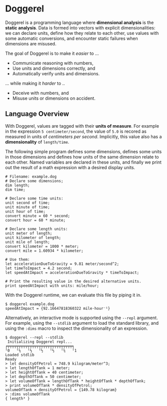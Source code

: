 # Doggerel

Doggerel is a programming language where **dimensional analysis** is the
**static analysis**. Data is formed into vectors with explicit dimensionalities:
we can declare units, define how they relate to each other, use values with some
automatic conversions, and encounter static failures when dimensions are
misused.

The goal of Doggerel is to make it *easier* to ...

- Communicate reasoning with numbers,
- Use units and dimensions correctly, and
- Automatically verify units and dimensions.

... while making it *harder* to ..

- Deceive with numbers, and
- Misuse units or dimensions on accident.

## Language Overview

With Doggerel, values are tagged with their **units of measure**. For
example in the expression `5 centimeter/second`, the value of `5.0`
is recored as measured in units of *centimeters per second*. Implicitly, this
value also has a **dimensionality** of `length/time`.

The following simple program defines some dimensions, defines some units in
those dimensions and defines how units of the same dimension relate to each
other. Named variables are declared in these units, and finally we print out the
result of a math expression with a desired display units.

```
# Filename: example.dog
# Declare some dimensions;
dim length;
dim time;

# Declare some time units:
unit second of time;
unit minute of time;
unit hour of time;
convert minute = 60 * second;
convert hour = 60 * minute;

# Declare some length units:
unit meter of length;
unit kilometer of length;
unit mile of length;
convert kilometer = 1000 * meter;
convert mile = 1.60934 * kilometer;

# Use them:
let accelerationDueToGravity = 9.81 meter/second^2;
let timeToImpact = 4.2 second;
let speedAtImpact = accelerationDueToGravity * timeToImpact;

# Print the resulting value in the desired alternative units.
print speedAtImpact with units: mile/hour;
```

With the Doggerel runtime, we can evaluate this file by piping it in.

```
$ doggerel example.dog
speedAtImpact = {92.16647818360322 mile·hour⁻¹}
```

Alternatively, an interactive mode is supported using the `--repl` argument. For
example, using the `--stdlib` argument to load the standard library, and using
the `:dims` macro to inspect the dimensionality of an expression.

```
$ doggerel --repl --stdlib
 Initializing Doggerel repl...
╒╤╤╤╤╤╤╤╤╤╤╤╤╤╤╤╤╤╤╤╤╤╤╤╤╤╤╤╤╤╕
╵0   ╵⅙   ╵⅔   ╵½   ╵⅔   ╵⅚   ╵1
Loaded stdlib
Ready
> let densityOfPetrol = 748.9 kilogram/meter^3;
> let lengthOfTank = 1 meter;
> let heightOfTank = 40 centimeter;
> let depthOfTank = 50 centimeter;
> let volumeOfTank = lengthOfTank * heightOfTank * depthOfTank;
> print volumeOfTank * densityOfPetrol;
volumeOfTank × densityOfPetrol = {149.78 kilogram}
> :dims volumeOfTank
{ length³ }
```
